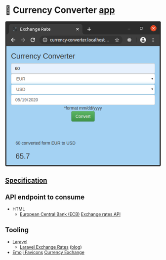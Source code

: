 # 💱 Currency Converter [app](https://en.wikipedia.org/wiki/Application_software)

![currency-converter](./docs/currency-converter.png?raw=true "currency-converter")

## [Specification](https://vebcodex.com/how-to-use-laravel-exchange-rates-api-package)

## API endpoint to consume

- HTML
    - [European Central Bank (ECB)](https://www.ecb.europa.eu) [Exchange rates API](http://exchangeratesapi.io)

## Tooling

- [Laravel](https://github.com/laravel/laravel/blob/master/README.md)
    -  [Laravel Exchange Rates](https://github.com/ash-jc-allen/laravel-exchange-rates) ([blog](https://laravel-news.com/laravel-exchange-rates-api-package))
- [Emoji Favicons](https://favicon.io/emoji-favicons) [Currency Exchange](https://favicon.io/emoji-favicons/currency-exchange)